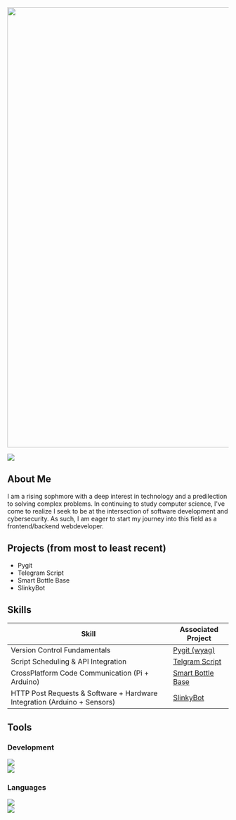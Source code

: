 <img src = "https://c.tenor.com/WuOwfnsLcfYAAAAC/star-wars-obi-wan-kenobi.gif" height = 1000 width = 1000> 

<a href="https://www.linkedin.com/in/058445245/"><img src="https://img.shields.io/badge/-LinkedIn-0072b1?&style=for-the-badge&logo=linkedin&logoColor=white" /></a>

## About Me

I am a rising sophmore with a deep interest in technology and a predilection to solving complex problems. In continuing to study computer science, I've come to realize I seek to be at the intersection of software development and cybersecurity. As such, I am eager to start my journey into this field as a frontend/backend webdeveloper.

## Projects (from most to least recent)
- Pygit
- Telegram Script
- Smart Bottle Base
- SlinkyBot

## Skills

| Skill                                         | Associated Project         |
|-----------------------------------------------|----------------------------|
| Version Control Fundamentals          | <a href="https://github.com/Pitfalls-100/Making_Pygit">Pygit (wyag)</a>|
| Script Scheduling & API Integration | <a href="https://github.com/Pitfalls-100/Telegram_Bot_Script">Telgram Script</a>|
| CrossPlatform Code Communication (Pi + Arduino)         | <a href="https://github.com/Pitfalls-100/Smart_Bottle_Base">Smart Bottle Base</a>|
| HTTP Post Requests & Software + Hardware Integration (Arduino + Sensors)   | <a href="https://github.com/Pitfalls-100/SlinkyBot">SlinkyBot</a>|

## Tools

### Development
<div>
    <a href="https://code.visualstudio.com/download">
        <img src="https://img.shields.io/badge/-VS Code-grey?&style=for-the-badge&logo=Devbox&logoColor=39ff14">
    </a>
    <br/>
    <a href="https://en.wikipedia.org/wiki/HTML5">
        <img src="https://img.shields.io/badge/-HTML-9B111E?&style=for-the-badge&logo=HTML5&logoColor=F06529"/>
    </a>
</div>

### Languages
<div>
    <a href="https://www.python.org/downloads/">
        <img src="https://img.shields.io/badge/-Python-1679A7?&style=for-the-badge&logo=Python&logoColor=FFF01F"/>
    </a>
    <br/>
    <a href="https://www.java.com/en/download/">
        <img src="https://img.shields.io/badge/-Java-orange?&style=for-the-badge&logo=openjdk&logoColor=black"/>
    </a>
    
</div>

<!--
## Certifications

<div>
<img src="https://img.shields.io/badge/-Security%2B-FF0000?&style=for-the-badge&logo=CompTIA&logoColor=white" />
<img src="https://img.shields.io/badge/-Network%2B-007ACC?&style=for-the-badge&logo=CompTIA&logoColor=white" />
</div>
-->

<!--
**Pitfalls-100/Pitfalls-100** is a ✨ _special_ ✨ repository because its `README.md` (this file) appears on your GitHub profile.

Here are some ideas to get you started:

- 🔭 I’m currently working on ...
- 🌱 I’m currently learning ...
- 👯 I’m looking to collaborate on ...
- 🤔 I’m looking for help with ...
- 💬 Ask me about ...
- 📫 How to reach me: ...
- 😄 Pronouns: ...
- ⚡ Fun fact: ...
- ->
